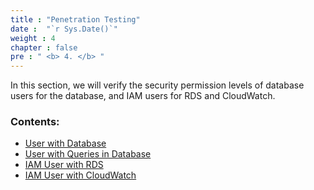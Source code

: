 ```yaml
---
title : "Penetration Testing"
date :  "`r Sys.Date()`" 
weight : 4 
chapter : false
pre : " <b> 4. </b> "
---
```


In this section, we will verify the security permission levels of database users for the database, and IAM users for RDS and CloudWatch.

### Contents:

  - [User with Database](./4.1-userwithdb/)
  - [User with Queries in Database](./4.2-userwithquery/)
  - [IAM User with RDS](./4.3-iamuserwithrds)
  - [IAM User with CloudWatch](./4.4-iamuserwithcloud/)
